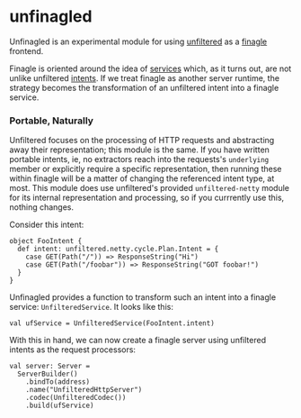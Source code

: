 unfinagled
==========

Unfinagled is an experimental module for using [unfiltered](https://github.com/unfiltered/unfiltered) as a
[finagle](https://github.com/twitter/finagle) frontend.

Finagle is oriented around the idea of [services](http://twitter.github.io/finagle/guide/ServicesAndFilters.html#services)
which, as it turns out, are not unlike unfiltered [intents](http://unfiltered.databinder.net/Plans+and+Intents.html). If we
treat finagle as another server runtime, the strategy becomes the transformation of an unfiltered intent into a finagle
service.

### Portable, Naturally

Unfiltered focuses on the processing of HTTP requests and abstracting away their representation; this module is the same.
If you have written portable intents, ie, no extractors reach into the requests's ``underlying`` member or explicitly
require a specific representation, then running these within finagle will be a matter of changing the referenced intent
type, at most. This module does use unfiltered's provided ``unfiltered-netty`` module for its internal representation
and processing, so if you currrently use this, nothing changes.

Consider this intent:

    object FooIntent {
      def intent: unfiltered.netty.cycle.Plan.Intent = {
        case GET(Path("/")) => ResponseString("Hi")
        case GET(Path("/foobar")) => ResponseString("GOT foobar!")
      }
    }
    
Unfinagled provides a function to transform such an intent into a finagle service: ``UnfilteredService``. It looks like
this:

    val ufService = UnfilteredService(FooIntent.intent)
    
With this in hand, we can now create a finagle server using unfiltered intents as the request processors:

    val server: Server =
      ServerBuilder()
        .bindTo(address)
        .name("UnfilteredHttpServer")
        .codec(UnfilteredCodec())
        .build(ufService)
        
